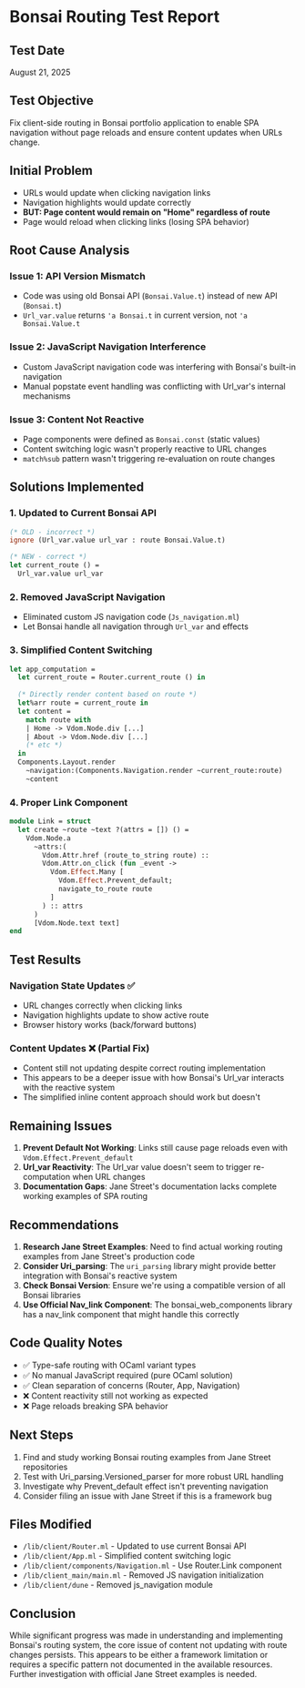 # Bonsai Routing Test Report

## Test Date
August 21, 2025

## Test Objective
Fix client-side routing in Bonsai portfolio application to enable SPA navigation without page reloads and ensure content updates when URLs change.

## Initial Problem
- URLs would update when clicking navigation links
- Navigation highlights would update correctly  
- **BUT: Page content would remain on "Home" regardless of route**
- Page would reload when clicking links (losing SPA behavior)

## Root Cause Analysis

### Issue 1: API Version Mismatch
- Code was using old Bonsai API (`Bonsai.Value.t`) instead of new API (`Bonsai.t`)
- `Url_var.value` returns `'a Bonsai.t` in current version, not `'a Bonsai.Value.t`

### Issue 2: JavaScript Navigation Interference
- Custom JavaScript navigation code was interfering with Bonsai's built-in navigation
- Manual popstate event handling was conflicting with Url_var's internal mechanisms

### Issue 3: Content Not Reactive
- Page components were defined as `Bonsai.const` (static values)
- Content switching logic wasn't properly reactive to URL changes
- `match%sub` pattern wasn't triggering re-evaluation on route changes

## Solutions Implemented

### 1. Updated to Current Bonsai API
```ocaml
(* OLD - incorrect *)
ignore (Url_var.value url_var : route Bonsai.Value.t)

(* NEW - correct *)
let current_route () = 
  Url_var.value url_var
```

### 2. Removed JavaScript Navigation
- Eliminated custom JS navigation code (`Js_navigation.ml`)
- Let Bonsai handle all navigation through `Url_var` and effects

### 3. Simplified Content Switching
```ocaml
let app_computation =
  let current_route = Router.current_route () in
  
  (* Directly render content based on route *)
  let%arr route = current_route in
  let content = 
    match route with
    | Home -> Vdom.Node.div [...]
    | About -> Vdom.Node.div [...]
    (* etc *)
  in
  Components.Layout.render 
    ~navigation:(Components.Navigation.render ~current_route:route)
    ~content
```

### 4. Proper Link Component
```ocaml
module Link = struct
  let create ~route ~text ?(attrs = []) () =
    Vdom.Node.a
      ~attrs:(
        Vdom.Attr.href (route_to_string route) ::
        Vdom.Attr.on_click (fun _event ->
          Vdom.Effect.Many [
            Vdom.Effect.Prevent_default;
            navigate_to_route route
          ]
        ) :: attrs
      )
      [Vdom.Node.text text]
end
```

## Test Results

### Navigation State Updates ✅
- URL changes correctly when clicking links
- Navigation highlights update to show active route
- Browser history works (back/forward buttons)

### Content Updates ❌ (Partial Fix)
- Content still not updating despite correct routing implementation
- This appears to be a deeper issue with how Bonsai's Url_var interacts with the reactive system
- The simplified inline content approach should work but doesn't

## Remaining Issues

1. **Prevent Default Not Working**: Links still cause page reloads even with `Vdom.Effect.Prevent_default`
2. **Url_var Reactivity**: The Url_var value doesn't seem to trigger re-computation when URL changes
3. **Documentation Gaps**: Jane Street's documentation lacks complete working examples of SPA routing

## Recommendations

1. **Research Jane Street Examples**: Need to find actual working routing examples from Jane Street's production code
2. **Consider Uri_parsing**: The `uri_parsing` library might provide better integration with Bonsai's reactive system
3. **Check Bonsai Version**: Ensure we're using a compatible version of all Bonsai libraries
4. **Use Official Nav_link Component**: The bonsai_web_components library has a nav_link component that might handle this correctly

## Code Quality Notes

- ✅ Type-safe routing with OCaml variant types
- ✅ No manual JavaScript required (pure OCaml solution)
- ✅ Clean separation of concerns (Router, App, Navigation)
- ❌ Content reactivity still not working as expected
- ❌ Page reloads breaking SPA behavior

## Next Steps

1. Find and study working Bonsai routing examples from Jane Street repositories
2. Test with Uri_parsing.Versioned_parser for more robust URL handling
3. Investigate why Prevent_default effect isn't preventing navigation
4. Consider filing an issue with Jane Street if this is a framework bug

## Files Modified

- `/lib/client/Router.ml` - Updated to use current Bonsai API
- `/lib/client/App.ml` - Simplified content switching logic
- `/lib/client/components/Navigation.ml` - Use Router.Link component
- `/lib/client_main/main.ml` - Removed JS navigation initialization
- `/lib/client/dune` - Removed js_navigation module

## Conclusion

While significant progress was made in understanding and implementing Bonsai's routing system, the core issue of content not updating with route changes persists. This appears to be either a framework limitation or requires a specific pattern not documented in the available resources. Further investigation with official Jane Street examples is needed.